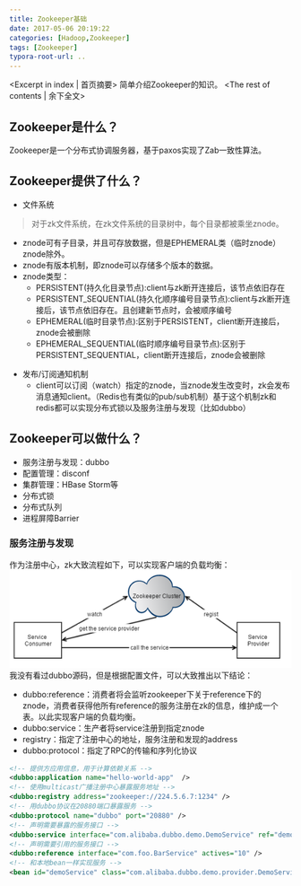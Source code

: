 ```yaml
---
title: Zookeeper基础
date: 2017-05-06 20:19:22
categories: [Hadoop,Zookeeper]
tags: [Zookeeper]
typora-root-url: ..
---
```

<Excerpt in index | 首页摘要>
简单介绍Zookeeper的知识。<!-- more -->
<The rest of contents | 余下全文>
## Zookeeper是什么？
Zookeeper是一个分布式协调服务器，基于paxos实现了Zab一致性算法。
## Zookeeper提供了什么？
- 文件系统
> 对于zk文件系统，在zk文件系统的目录树中，每个目录都被乘坐znode。
  * znode可有子目录，并且可存放数据，但是EPHEMERAL类（临时znode）znode除外。
  * znode有版本机制，即znode可以存储多个版本的数据。
  * znode类型：
    * PERSISTENT(持久化目录节点):client与zk断开连接后，该节点依旧存在
    * PERSISTENT_SEQUENTIAL(持久化顺序编号目录节点):client与zk断开连接后，该节点依旧存在。且创建新节点时，会被顺序编号
    * EPHEMERAL(临时目录节点):区别于PERSISTENT，client断开连接后，znode会被删除
    * EPHEMERAL_SEQUENTIAL(临时顺序编号目录节点):区别于PERSISTENT_SEQUENTIAL，client断开连接后，znode会被删除
- 发布/订阅通知机制
  * client可以订阅（watch）指定的znode，当znode发生改变时，zk会发布消息通知client。（Redis也有类似的pub/sub机制）基于这个机制zk和redis都可以实现分布式锁以及服务注册与发现（比如dubbo）

## Zookeeper可以做什么？
- 服务注册与发现：dubbo
- 配置管理：disconf
- 集群管理：HBase Storm等
- 分布式锁
- 分布式队列
- 进程屏障Barrier

### 服务注册与发现
作为注册中心，zk大致流程如下，可以实现客户端的负载均衡：
![Zookeeper的服务注册与发现](/resources/img/zookeeper/Zookeeper的服务注册与发现.png)
我没有看过dubbo源码，但是根据配置文件，可以大致推出以下结论：
- dubbo:reference：消费者将会监听zookeeper下关于reference下的znode，消费者获得他所有reference的服务注册在zk的信息，维护成一个表。以此实现客户端的负载均衡。
- dubbo:service：生产者将service注册到指定znode
- registry：指定了注册中心的地址，服务注册和发现的address
- dubbo:protocol：指定了RPC的传输和序列化协议
```xml
<!-- 提供方应用信息，用于计算依赖关系 -->
<dubbo:application name="hello-world-app"  />
<!-- 使用multicast广播注册中心暴露服务地址 -->
<dubbo:registry address="zookeeper://224.5.6.7:1234" />
<!-- 用dubbo协议在20880端口暴露服务 -->
<dubbo:protocol name="dubbo" port="20880" />
<!-- 声明需要暴露的服务接口 -->
<dubbo:service interface="com.alibaba.dubbo.demo.DemoService" ref="demoService" />
<!-- 声明需要引用的服务接口 -->
<dubbo:reference interface="com.foo.BarService" actives="10" />
<!-- 和本地bean一样实现服务 -->
<bean id="demoService" class="com.alibaba.dubbo.demo.provider.DemoServiceImpl" />
```
